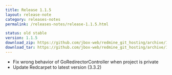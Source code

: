 ```yaml
---
title: Release 1.1.5
layout: release-note
category: releases-notes
permalink: /releases-notes/release-1.1.5.html

status: old stable
version: 1.1.5
download_zip: https://github.com/jbox-web/redmine_git_hosting/archive/1.1.5.zip
download_tar: https://github.com/jbox-web/redmine_git_hosting/archive/1.1.5.tar.gz
---
```


* Fix wrong behavior of GoRedirectorController when project is private
* Update Redcarpet to latest version (3.3.2)

